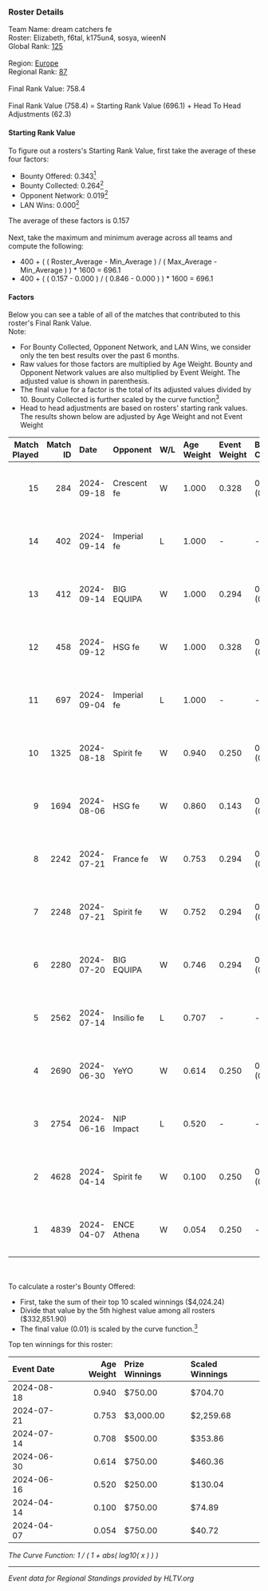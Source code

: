 ### Roster Details<br />
Team Name: dream catchers fe<br />
Roster: Elizabeth, f6tal, k175un4, sosya, wieenN<br />
Global Rank: [125](../../standings_global_2024_09_26.md)<br />
<br />
Region: [Europe]( ../../standings_europe_2024_09_26.md)<br />
Regional Rank: [87]( ../../standings_europe_2024_09_26.md)<br />
<br />
Final Rank Value:  758.4<br />
<br />
Final Rank Value (758.4) = Starting Rank Value (696.1) + Head To Head Adjustments (62.3)<br />

#### Starting Rank Value<br />
To figure out a rosters's Starting Rank Value, first take the average of these four factors:<br />
- Bounty Offered: 0.343[<sup>1</sup>](#table2)
- Bounty Collected: 0.264[<sup>2</sup>](#table1)
- Opponent Network: 0.019[<sup>2</sup>](#table1)
- LAN Wins: 0.000[<sup>2</sup>](#table1)

The average of these factors is 0.157<br />
<br />
Next, take the maximum and minimum average across all teams and compute the following:<br />
- 400 + ( ( Roster_Average - Min_Average ) / ( Max_Average - Min_Average ) ) * 1600 = 696.1
- 400 + ( ( 0.157 - 0.000 ) / ( 0.846 - 0.000 ) ) * 1600 = 696.1


#### Factors<br />
Below you can see a table of all of the matches that contributed to this roster's Final Rank Value.<br />
Note:<br />

- For Bounty Collected, Opponent Network, and LAN Wins, we consider only the ten best results over the past 6 months.
- Raw values for those factors are multiplied by Age Weight. Bounty and Opponent Network values are also multiplied by Event Weight. The adjusted value is shown in parenthesis.
- The final value for a factor is the total of its adjusted values divided by 10. Bounty Collected is further scaled by the curve function[<sup>3</sup>](#curveFunction)
- Head to head adjustments are based on rosters' starting rank values. The results shown below are adjusted by Age Weight and not Event Weight
<span id="table1"></span><br />


| Match Played | Match ID | Date       | Opponent    | W/L | Age Weight | Event Weight | Bounty Collected | Opponent Network | LAN Wins  | H2H Adj. | Roster                                   |
| -: | -: | :- | :- | :- | :- | :- | :- | :- | :- | -: | :- |
|           15 |      284 | 2024-09-18 | Crescent fe | W   | 1.000      | 0.328        | 0.002 (0.001)    | 0.047 (0.016)    | 0 (0.000) |     9.18 | Elizabeth, f6tal, k175un4, sosya, wieenN |
|           14 |      402 | 2024-09-14 | Imperial fe | L   | 1.000      | -            | -                | -                | -         |    -8.52 | Elizabeth, f6tal, k175un4, sosya, wieenN |
|           13 |      412 | 2024-09-14 | BIG EQUIPA  | W   | 1.000      | 0.294        | 0.009 (0.003)    | 0.118 (0.035)    | 0 (0.000) |    12.39 | Elizabeth, f6tal, k175un4, sosya, wieenN |
|           12 |      458 | 2024-09-12 | HSG fe      | W   | 1.000      | 0.328        | 0.017 (0.005)    | 0.070 (0.023)    | 0 (0.000) |    15.29 | Elizabeth, f6tal, k175un4, sosya, wieenN |
|           11 |      697 | 2024-09-04 | Imperial fe | L   | 1.000      | -            | -                | -                | -         |    -8.66 | Elizabeth, f6tal, k175un4, sosya, wieenN |
|           10 |     1325 | 2024-08-18 | Spirit fe   | W   | 0.940      | 0.250        | 0.006 (0.001)    | 0.135 (0.032)    | 0 (0.000) |    10.81 | Elizabeth, k175un4, Margo, sosya, wieenN |
|            9 |     1694 | 2024-08-06 | HSG fe      | W   | 0.860      | 0.143        | 0.017 (0.002)    | 0.070 (0.009)    | 0 (0.000) |    13.67 | Elizabeth, f6tal, k175un4, sosya, wieenN |
|            8 |     2242 | 2024-07-21 | France fe   | W   | 0.753      | 0.294        | 0.004 (0.001)    | 0.084 (0.019)    | 0 (0.000) |     9.96 | Elizabeth, f6tal, k175un4, sosya, wieenN |
|            7 |     2248 | 2024-07-21 | Spirit fe   | W   | 0.752      | 0.294        | 0.006 (0.001)    | 0.135 (0.030)    | 0 (0.000) |    10.25 | Elizabeth, f6tal, k175un4, sosya, wieenN |
|            6 |     2280 | 2024-07-20 | BIG EQUIPA  | W   | 0.746      | 0.294        | 0.009 (0.002)    | 0.118 (0.026)    | 0 (0.000) |    11.57 | Elizabeth, f6tal, k175un4, sosya, wieenN |
|            5 |     2562 | 2024-07-14 | Insilio fe  | L   | 0.707      | -            | -                | -                | -         |   -12.03 | Elizabeth, f6tal, k175un4, t4tty, wieenN |
|            4 |     2690 | 2024-06-30 | YeYO        | W   | 0.614      | 0.250        | 0.000 (0.000)    | -                | 0 (0.000) |     5.09 | Elizabeth, f6tal, k175un4, sosya, wieenN |
|            3 |     2754 | 2024-06-16 | NIP Impact  | L   | 0.520      | -            | -                | -                | -         |    -8.72 | k175un4, sosya, Stormy, unknxwn, wieenN  |
|            2 |     4628 | 2024-04-14 | Spirit fe   | W   | 0.100      | 0.250        | 0.006 (0.000)    | 0.135 (0.003)    | 0 (0.000) |     1.42 | k175un4, sosya, Stormy, trigusha, wieenN |
|            1 |     4839 | 2024-04-07 | ENCE Athena | W   | 0.054      | 0.250        | -                | 0.039 (0.001)    | -         |     0.62 | k175un4, sosya, Stormy, trigusha, wieenN |

<br />
<span id="table2"></span><br />
To calculate a roster's Bounty Offered:<br />

- First, take the sum of their top 10 scaled winnings ($4,024.24)
- Divide that value by the 5th highest value among all rosters ($332,851.90)
- The final value (0.01) is scaled by the curve function.[<sup>3</sup>](#curveFunction)

Top ten winnings for this roster:<br />

| Event Date | Age Weight | Prize Winnings | Scaled Winnings |
| :- | -: | :- | :- |
| 2024-08-18 |      0.940 | $750.00        | $704.70         |
| 2024-07-21 |      0.753 | $3,000.00      | $2,259.68       |
| 2024-07-14 |      0.708 | $500.00        | $353.86         |
| 2024-06-30 |      0.614 | $750.00        | $460.36         |
| 2024-06-16 |      0.520 | $250.00        | $130.04         |
| 2024-04-14 |      0.100 | $750.00        | $74.89          |
| 2024-04-07 |      0.054 | $750.00        | $40.72          |


<span id="curveFunction"></span>_The Curve Function: 1 / ( 1 + abs( log10( x ) ) )_<br />

---
_Event data for Regional Standings provided by HLTV.org_<br />
